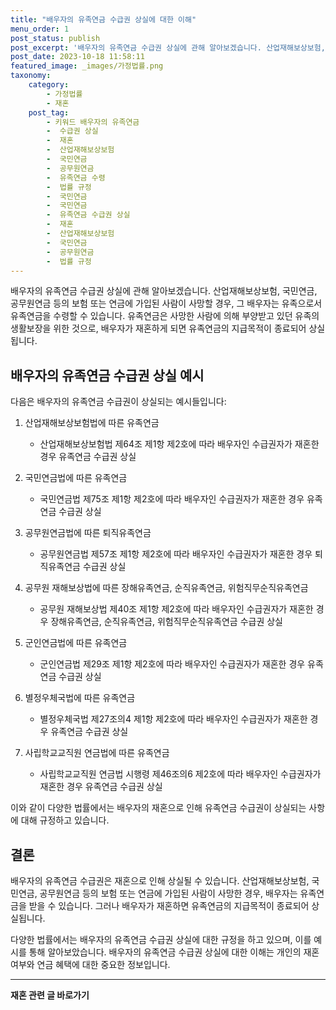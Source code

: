 ```yaml
---
title: "배우자의 유족연금 수급권 상실에 대한 이해"
menu_order: 1
post_status: publish
post_excerpt: '배우자의 유족연금 수급권 상실에 관해 알아보겠습니다. 산업재해보상보험, 국민연금, 공무원연금 등의 보험 또는 연금에 가입된 사람이 사망할 경우, 그 배우자는 유족으로서 유족연금을 수령할 수 있습니다. 유족연금은 사망한 사람에 의해 부양받고 있던 유족의 생활보장을 위한 것으로, 배우자가 재혼하게 되면 유족연금의 지급목적이 종료되어 상실됩니다.'
post_date: 2023-10-18 11:58:11
featured_image: _images/가정법률.png
taxonomy:
    category:
        - 가정법률
        - 재혼
    post_tag:
        - 키워드 배우자의 유족연금
        -  수급권 상실
        -  재혼
        -  산업재해보상보험
        -  국민연금
        -  공무원연금
        -  유족연금 수령
        -  법률 규정
        -  국민연금
        -  국민연금
        -  유족연금 수급권 상실
        -  재혼
        -  산업재해보상보험
        -  국민연금
        -  공무원연금
        -  법률 규정
---
```



배우자의 유족연금 수급권 상실에 관해 알아보겠습니다. 산업재해보상보험, 국민연금, 공무원연금 등의 보험 또는 연금에 가입된 사람이 사망할 경우, 그 배우자는 유족으로서 유족연금을 수령할 수 있습니다. 유족연금은 사망한 사람에 의해 부양받고 있던 유족의 생활보장을 위한 것으로, 배우자가 재혼하게 되면 유족연금의 지급목적이 종료되어 상실됩니다.

## 배우자의 유족연금 수급권 상실 예시

다음은 배우자의 유족연금 수급권이 상실되는 예시들입니다:

1. 산업재해보상보험법에 따른 유족연금
   - 산업재해보상보험법 제64조 제1항 제2호에 따라 배우자인 수급권자가 재혼한 경우 유족연금 수급권 상실

2. 국민연금법에 따른 유족연금
   - 국민연금법 제75조 제1항 제2호에 따라 배우자인 수급권자가 재혼한 경우 유족연금 수급권 상실

3. 공무원연금법에 따른 퇴직유족연금
   - 공무원연금법 제57조 제1항 제2호에 따라 배우자인 수급권자가 재혼한 경우 퇴직유족연금 수급권 상실

4. 공무원 재해보상법에 따른 장해유족연금, 순직유족연금, 위험직무순직유족연금
   - 공무원 재해보상법 제40조 제1항 제2호에 따라 배우자인 수급권자가 재혼한 경우 장해유족연금, 순직유족연금, 위험직무순직유족연금 수급권 상실

5. 군인연금법에 따른 유족연금
   - 군인연금법 제29조 제1항 제2호에 따라 배우자인 수급권자가 재혼한 경우 유족연금 수급권 상실

6. 별정우체국법에 따른 유족연금
   - 별정우체국법 제27조의4 제1항 제2호에 따라 배우자인 수급권자가 재혼한 경우 유족연금 수급권 상실

7. 사립학교교직원 연금법에 따른 유족연금
   - 사립학교교직원 연금법 시행령 제46조의6 제2호에 따라 배우자인 수급권자가 재혼한 경우 유족연금 수급권 상실

이와 같이 다양한 법률에서는 배우자의 재혼으로 인해 유족연금 수급권이 상실되는 사항에 대해 규정하고 있습니다.

## 결론

배우자의 유족연금 수급권은 재혼으로 인해 상실될 수 있습니다. 산업재해보상보험, 국민연금, 공무원연금 등의 보험 또는 연금에 가입된 사람이 사망한 경우, 배우자는 유족연금을 받을 수 있습니다. 그러나 배우자가 재혼하면 유족연금의 지급목적이 종료되어 상실됩니다.

다양한 법률에서는 배우자의 유족연금 수급권 상실에 대한 규정을 하고 있으며, 이를 예시를 통해 알아보았습니다. 배우자의 유족연금 수급권 상실에 대한 이해는 개인의 재혼 여부와 연금 혜택에 대한 중요한 정보입니다.

<!-- wp:separator -->
<hr class="wp-block-separator has-alpha-channel-opacity"/>
<!-- /wp:separator -->

<!-- wp:group {"backgroundColor":"base","layout":{"type":"constrained"}} -->
<div class="wp-block-group has-base-background-color has-background"><!-- wp:paragraph {"align":"center","fontSize":"medium"} -->
<p class="has-text-align-center has-large-font-size"><strong>재혼 관련 글 바로가기</strong></p>
<!-- /wp:paragraph -->


<!-- wp:latest-posts
{"categories":[{"id":1427,"count":19,"description":"","link":"https://uknowlaw.com/category/%ec%9e%ac%ed%98%bc/","name":"재혼","slug":"재혼","taxonomy":"category","parent":0,"meta":[],"_links":{"self":[{"href":"https://uknowlaw.com/wp-json/wp/v2/categories/1427"}],"collection":[{"href":"https://uknowlaw.com/wp-json/wp/v2/categories"}],"about":[{"href":"https://uknowlaw.com/wp-json/wp/v2/taxonomies/category"}],"wp:post_type":[{"href":"https://uknowlaw.com/wp-json/wp/v2/posts?categories=1427"}],"curies":[{"name":"wp","href":"https://api.w.org/{rel}","templated":true}]}}]} /--></div>
<!-- /wp:group -->